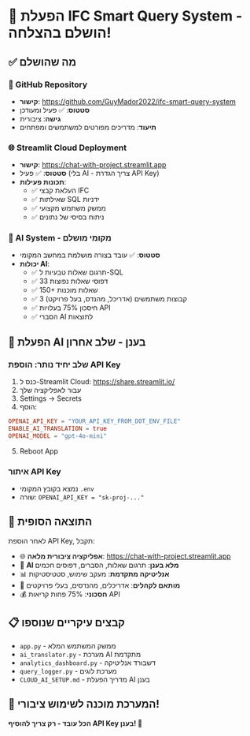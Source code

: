 # 🎯 הפעלת IFC Smart Query System - הושלם בהצלחה! 

## ✅ מה שהושלם

### 🔗 GitHub Repository
- **קישור**: https://github.com/GuyMador2022/ifc-smart-query-system
- **סטטוס**: ✅ פעיל ומעודכן
- **גישה**: ציבורית
- **תיעוד**: מדריכים מפורטים למשתמשים ומפתחים

### 🌐 Streamlit Cloud Deployment  
- **קישור**: https://chat-with-project.streamlit.app
- **סטטוס**: ✅ פעיל (בלי AI - צריך הגדרת API Key)
- **תכונות פעילות**:
  - ✅ העלאת קבצי IFC
  - ✅ שאילתות SQL ידניות  
  - ✅ ממשק משתמש מקצועי
  - ✅ ניתוח בסיסי של נתונים

### 🧠 AI System - מקומי מושלם
- **סטטוס**: ✅ עובד בצורה מושלמת במחשב המקומי
- **יכולות AI**:
  - ✅ תרגום שאלות טבעיות ל-SQL
  - ✅ 33 דפוסי שאלות נפוצות
  - ✅ 150+ שאלות מוכנות
  - ✅ 3 קבוצות משתמשים (אדריכל, מהנדס, בעל פרויקט)
  - ✅ חיסכון 75% בעלויות API
  - ✅ הסברי AI לתוצאות

## 🔧 הפעלת AI בענן - שלב אחרון

### שלב יחיד נותר: הוספת API Key
1. כנס ל-Streamlit Cloud: https://share.streamlit.io/
2. עבור לאפליקציה שלך
3. Settings → Secrets
4. הוסף:
```toml
OPENAI_API_KEY = "YOUR_API_KEY_FROM_DOT_ENV_FILE"
ENABLE_AI_TRANSLATION = true
OPENAI_MODEL = "gpt-4o-mini"  
```
5. Reboot App

### איתור API Key
- נמצא בקובץ המקומי `.env`
- שורה: `OPENAI_API_KEY = "sk-proj-..."`

## 🎉 התוצאה הסופית

לאחר הוספת API Key, תקבל:
- 🌐 **אפליקציה ציבורית מלאה**: https://chat-with-project.streamlit.app
- 🧠 **AI מלא בענן**: תרגום שאלות, הסברים, דפוסים חכמים
- 📊 **אנליטיקה מתקדמת**: מעקב שימוש, סטטיסטיקות
- 👥 **מותאם לקהלים**: אדריכלים, מהנדסים, בעלי פרויקטים
- 💰 **חסכוני**: 75% פחות קריאות API

## 📋 קבצים עיקריים שנוספו

- `app.py` - ממשק המשתמש המלא
- `ai_translator.py` - מערכת AI מתקדמת
- `analytics_dashboard.py` - דשבורד אנליטיקה
- `query_logger.py` - מערכת לוגים
- `CLOUD_AI_SETUP.md` - מדריך הפעלת AI בענן

## 🚀 המערכת מוכנה לשימוש ציבורי!

**הכל עובד - רק צריך להוסיף API Key בענן! 🎯**